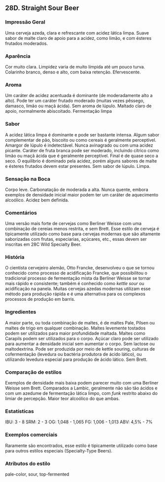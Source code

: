 ## 28D. Straight Sour Beer

### Impressão Geral

Uma cerveja azeda, clara e refrescante com acidez lática limpa. Suave sabor de malte claro de apoio para a acidez, como limão, e com ésteres frutados moderados.

### Aparência

Cor muito clara. Limpidez varia de muito límpida até um pouco turva. Colarinho branco, denso e alto, com baixa retenção. Efervescente.

### Aroma

Um caráter de acidez acentuada é dominante (de moderadamente alto a alto). Pode ter um caráter frutado moderado (muitas vezes pêssego, damasco, limão ou maçã ácida). Sem aroma de lúpulo. Maltado claro de apoio, normalmente abiscoitado. Fermentação limpa

### Sabor

A acidez lática limpa é dominante e pode ser bastante intensa. Algum sabor complementar de pão, biscoito ou como cereais é geralmente perceptível. Amargor de lúpulo é indetectável. Nunca avinagrado ou com uma acidez picante. Caráter de fruta branca pode ser moderado, incluindo cítrico como limão ou maçã ácida que é geralmente perceptível. Final é de quase seco a seco. O equilíbrio é dominado pela acidez, porém alguns sabores de malte e ésteres frutados devem estar presentes. Sem sabor de lúpulo. Limpa.

### Sensação na Boca

Corpo leve. Carbonatação de moderada a alta. Nunca quente, embora exemplos de densidade inicial maior podem ter um caráter de aquecimento alcoólico. Acidez bem definida.

### Comentários

Uma versão mais forte de cervejas como Berliner Weisse com uma combinação de cereias menos restrita, e sem Brett. Esse estilo de cerveja é tipicamente utilizado como base para cervejas modernas que são altamente saborizadas com frutas, especiarias, açúcares, etc., essas devem ser inscritas em 28C Wild Specialty Beer.

### História

O cientista cervejeiro alemão, Otto Francke, desenvolveu o que se tornou conhecido como processo de acidificação Francke, que possibilitou o tradicional processo de fermentação mista da Berliner Weisse se tornar mais rápido e consistente; também é conhecido como *kettle sour* ou acidificação na panela. Muitas cervejas azedas modernas utilizam esse método para produção rápida e é uma alternativa para os complexos processos de produção em barris.

### Ingredientes

A maior parte, ou toda combinação de maltes, é de maltes Pale, Pilsen ou maltes de trigo em qualquer combinação. Maltes levemente tostados podem ser utilizados para maior profundidade maltada. Maltes como Carapils podem ser utilizados para o corpo. Açúcar claro pode ser utilizado para aumentar a densidade inicial sem aumentar o corpo. Sem lactose ou maltodextrina. Pode ser produzida por meio de kettle souring, culturas de cofermentação (levedura ou bactéria produtora de ácido lático), ou utilizando levedura especial para produção de ácido lático. Sem Brett.

### Comparação de estilos

Exemplos de densidade mais baixa podem parecer muito com uma Berliner Weisse sem Brett. Comparados a Lambic, geralmente não são tão ácidos e com um azedume de fermentação lática limpo, com *funk* restrito abaixo do limiar de percepção. Maior teor alcoólico do que ambas.

### Estatísticas

IBU: 3 - 8
SRM: 2 - 3
OG: 1,048 - 1,065
FG: 1,006 - 1,013
ABV: 4,5% - 7%

### Exemplos comerciais

Raramente são encontrados, esse estilo é tipicamente utilizado como base para outros estilos especiais (Specialty-Type Beers).

### Atributos do estilo

pale-color, sour, top-fermented
